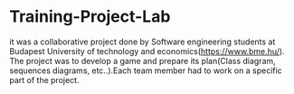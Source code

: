 # Training-Project-Lab 

it was a collaborative project done by Software engineering students at Budapest University of technology and economics(https://www.bme.hu/).
The project was to develop a game and prepare its plan(Class diagram, sequences diagrams, etc..).Each team member had to work on a specific part of the project.

